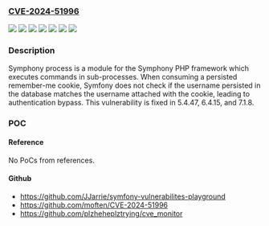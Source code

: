 ### [CVE-2024-51996](https://cve.mitre.org/cgi-bin/cvename.cgi?name=CVE-2024-51996)
![](https://img.shields.io/static/v1?label=Product&message=symfony&color=blue)
![](https://img.shields.io/static/v1?label=Version&message=%3E%3D%205.3.0%2C%20%3C%205.4.47%20&color=brightgreen)
![](https://img.shields.io/static/v1?label=Version&message=%3E%3D%206.0.0-BETA1%2C%20%3C%206.4.15%20&color=brightgreen)
![](https://img.shields.io/static/v1?label=Version&message=%3E%3D%207.0.0-BETA1%2C%20%3C%207.1.8%20&color=brightgreen)
![](https://img.shields.io/static/v1?label=Version&message=0%20&color=brightgreen)
![](https://img.shields.io/static/v1?label=Vulnerability&message=CWE-287%3A%20Improper%20Authentication&color=brightgreen)
![](https://img.shields.io/static/v1?label=Vulnerability&message=CWE-289%3A%20Authentication%20Bypass%20by%20Alternate%20Name&color=brightgreen)

### Description

Symphony process is a module for the Symphony PHP framework which executes commands in sub-processes. When consuming a persisted remember-me cookie, Symfony does not check if the username persisted in the database matches the username attached with the cookie, leading to authentication bypass. This vulnerability is fixed in 5.4.47, 6.4.15, and 7.1.8.

### POC

#### Reference
No PoCs from references.

#### Github
- https://github.com/JJarrie/symfony-vulnerabilites-playground
- https://github.com/moften/CVE-2024-51996
- https://github.com/plzheheplztrying/cve_monitor

